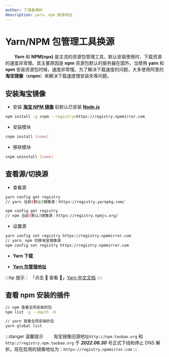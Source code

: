 ```yaml
---
author: 下落香樟树
description: yarn、npm 换源地址
---
```


# Yarn/NPM 包管理工具换源

&emsp;&emsp;**Yarn** 和 **NPM(npx)** 是主流的资源包管理工具，默认安装使用时，下载资源的速度非常慢。其主要原因是 **npm** 资源包默认的服务器在国外，当使用 **yarn** 和 **npm** 安装资源包时候，速度非常慢。为了解决下载速度的问题，大多使用阿里的 **淘宝镜像**（**cnpm**）来解决下载速度慢安装失等问题。

## 安装淘宝镜像

-   安装 [**淘宝 NPM 镜像**](https://developer.aliyun.com/mirror/NPM?from=tnpm) 前默认已安装 [**Node.js**](https://nodejs.org/zh-cn/)

```bash title="淘宝镜像地址"
npm install -g cnpm --registry=https://registry.npmmirror.com
```

-   安装模块

```bash title="安装模块"
cnpm install [name]
```

-   移除模块

```bash title="移除模块"
cnpm uninstall [name]
```

## 查看源/切换源

-   查看源

```bash title="查看源地址"
yarn config get registry
// yarn 当前(默认)镜像源：https://registry.yarnpkg.com/

npm config get registry
// npm 当前(默认)镜像源：https://registry.npmjs.org/
```

-   设置源

```bash title="设置源地址"
yarn config set registry https://registry.npmmirror.com
// yarn、npm 切换淘宝镜像源
npm config set registry https://registry.npmmirror.com
```

-   **Yarn 下载**

-   [**Yarn 包管理地址**](https://classic.yarnpkg.com/zh-Hans/)

:::tip 提示：
「点击 🫱 查看 👀」[Yarn 中文文档](https://yarn.bootcss.com/docs/install/#windows-stable)
::::

## 查看 npm 安装的插件

```bash title="查看全局安装的包"
// npm 查看全局安装的包
npm list -g --depth -0

// yarn 查看全局安装的包
yarn global list
```

:::danger 温馨提示
&emsp;&emsp;淘宝镜像旧源地址`http://npm.taobao.org` 和 `http://registry.npm.taobao.org` 于 **_2022.06.30_** 号正式下线和停止 DNS 解析。现在启用的镜像地址为：`https://registry.npmmirror.com`
:::
